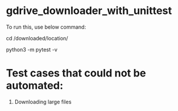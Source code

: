 # gdrive_downloader_with_unittest


To run this, use below command: 

cd /downloaded/location/

python3 -m pytest -v 



# Test cases that could not be automated: 
  1. Downloading large files 
